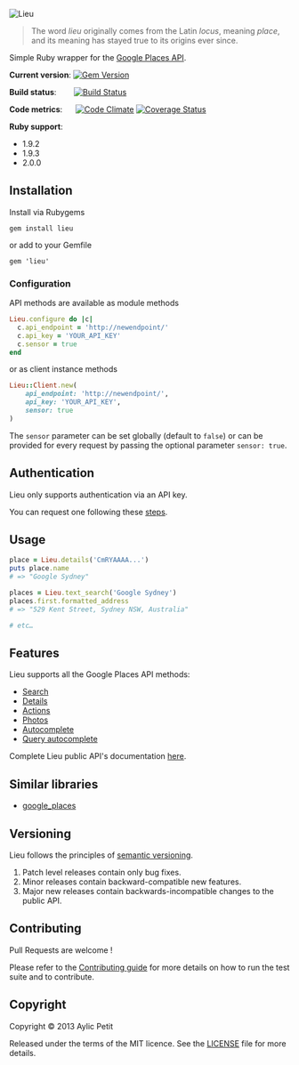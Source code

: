 ![Lieu](https://raw.github.com/sush/lieu/master/lieu.png)

> The word *lieu* originally comes from the Latin *locus*, meaning *place*, and its meaning has stayed true to its origins ever since.

Simple Ruby wrapper for the [Google Places API](https://developers.google.com/places/documentation).

**Current version**: [![Gem Version](https://badge.fury.io/rb/lieu.png)](http://badge.fury.io/rb/lieu)

**Build status**: &nbsp;&nbsp;&nbsp;&nbsp;&nbsp;&nbsp;&nbsp;[![Build Status](https://secure.travis-ci.org/sush/lieu.png?branch=master)](http://travis-ci.org/sush/lieu)

**Code metrics**:
&nbsp;&nbsp;&nbsp;&nbsp;&nbsp;[![Code Climate](https://codeclimate.com/github/Sush/lieu.png)](https://codeclimate.com/github/Sush/lieu)
[![Coverage Status](https://coveralls.io/repos/sush/lieu/badge.png?branch=master)](https://coveralls.io/r/sush/lieu?branch=master)

**Ruby support**:

- 1.9.2
- 1.9.3
- 2.0.0

## Installation

Install via Rubygems

    gem install lieu

or add to your Gemfile

    gem 'lieu'

### Configuration

API methods are available as module methods

```ruby
Lieu.configure do |c|
  c.api_endpoint = 'http://newendpoint/'
  c.api_key = 'YOUR_API_KEY'
  c.sensor = true
end
```

or as client instance methods

```ruby
Lieu::Client.new(
	api_endpoint: 'http://newendpoint/',
	api_key: 'YOUR_API_KEY',
	sensor: true
)
```

The `sensor` parameter can be set globally (default to `false`) or can be provided for every request by passing the optional parameter `sensor: true`.

## Authentication

Lieu only supports authentication via an API key.

You can request one following these [steps](https://developers.google.com/places/documentation/#Authentication).

## Usage


```ruby
place = Lieu.details('CmRYAAAA...')
puts place.name
# => "Google Sydney"

places = Lieu.text_search('Google Sydney')
places.first.formatted_address
# => "529 Kent Street, Sydney NSW, Australia"

# etc…
```

## Features

Lieu supports all the Google Places API methods:

- [Search](http://rubydoc.info/gems/lieu/Lieu/Client/Search)
- [Details](http://rubydoc.info/gems/lieu/Lieu/Client/Details)
- [Actions](http://rubydoc.info/gems/lieu/Lieu/Client/Actions)
- [Photos](http://rubydoc.info/gems/lieu/Lieu/Client/Photos)
- [Autocomplete](http://rubydoc.info/gems/lieu/Lieu/Client/Autocomplete)
- [Query autocomplete](http://rubydoc.info/gems/lieu/Lieu/Client/QueryAutocomplete)

Complete Lieu public API's documentation [here](http://rubydoc.info/gems/lieu/frames).


## Similar libraries

- [google_places](https://github.com/marceldegraaf/google_places)

## Versioning
Lieu follows the principles of [semantic versioning](http://semver.org).

1. Patch level releases contain only bug fixes.
2. Minor releases contain backward-compatible new features.
3. Major new releases contain backwards-incompatible changes to the public API.

## Contributing

Pull Requests are welcome !

Please refer to the [Contributing guide](https://github.com/sush/lieu/blob/master/CONTRIBUTING.md) for more details on how to run the test suite and to contribute.


## Copyright

Copyright © 2013 Aylic Petit

Released under the terms of the MIT licence. See the [LICENSE](https://github.com/sush/lieu/blob/master/LICENSE) file for more details.
